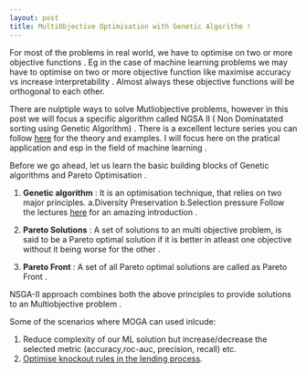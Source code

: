 ```yaml
---
layout: post
title: MultiObjective Optimisation with Genetic Algorithm !
---
```

For most of the problems in real world, we have to optimise on two or more objective functions .
Eg in the case of machine learning problems we may have to optimise on two or more objective function like  maximise accuracy vs increase interpretability . Almost always these objective functions will be
orthogonal to each other.

There are nulptiple ways to solve Mutliobjective problems, however in this post we will focus a specific
algorithm called NGSA II ( Non Dominatated sorting using Genetic Algorithm) .
There is a excellent lecture series you can follow [here](https://www.youtube.com/watch?v=Hm2LK4vJzRw) for the theory and examples. I will focus here on the pratical application and esp in the field of machine learning .


Before we go ahead, let us learn the basic building blocks of Genetic algorithms and Pareto Optimisation .

1. __Genetic algorithm__ : It is an optimisation technique, that relies on two major principles.
a.Diversity Preservation
b.Selection pressure
Follow the lectures [here](https://www.youtube.com/watch?v=Z_8MpZeMdD4&t=6s) for an amazing introduction .

2. __Pareto Solutions__ : A set of solutions to an multi objective problem, is said to be a Pareto optimal solution if it is better in atleast one objective without it being worse for the other .
3. __Pareto Front__ : A set of all Pareto optimal solutions are called as Pareto Front .

NSGA-II approach combines both the above principles to provide solutions to an Multiobjective problem .

Some of the scenarios where MOGA can used inlcude:

1. Reduce complexity of our ML solution but increase/decrease the selected metric (accuracy,roc-auc, precision, recall) etc.
2. [Optimise knockout rules in the lending process](https://medium.com/ing-blog/optimising-knockout-rules-for-lending-69b226e68b42). 
